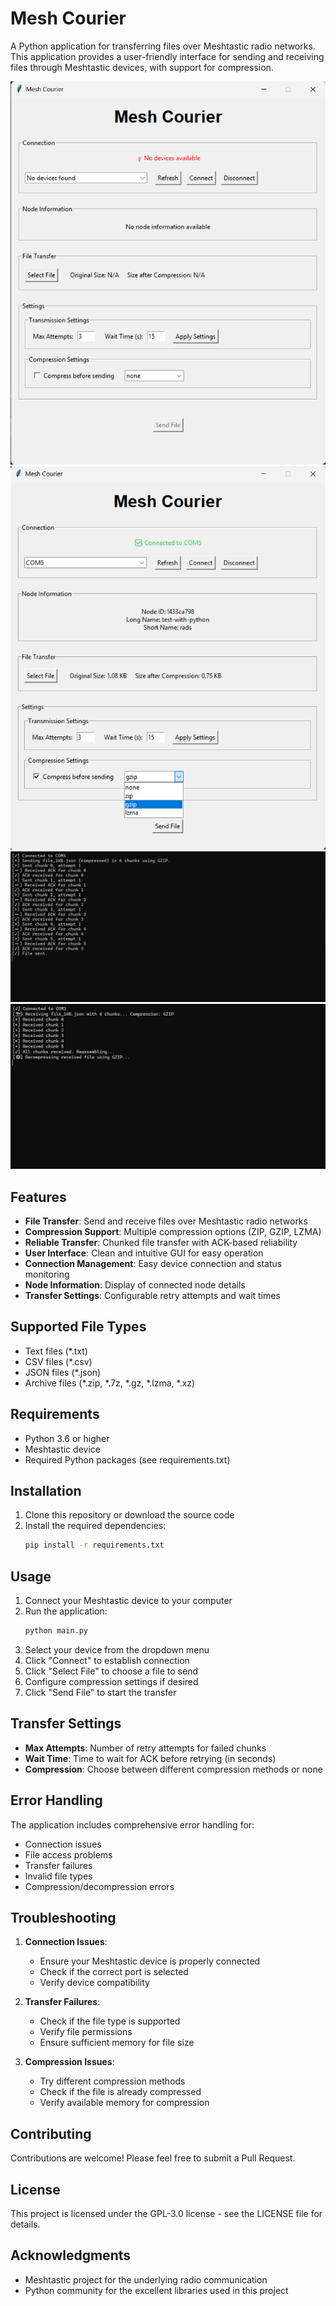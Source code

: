 # Mesh Courier

A Python application for transferring files over Meshtastic radio networks. This application provides a user-friendly interface for sending and receiving files through Meshtastic devices, with support for compression.

![IMG1](screenshots/img1.png)
![IMG2](screenshots/img3.png)
![IMG3](screenshots/img2.png)
![IMG4](screenshots/img4.png)

## Features

- **File Transfer**: Send and receive files over Meshtastic radio networks
- **Compression Support**: Multiple compression options (ZIP, GZIP, LZMA)
- **Reliable Transfer**: Chunked file transfer with ACK-based reliability
- **User Interface**: Clean and intuitive GUI for easy operation
- **Connection Management**: Easy device connection and status monitoring
- **Node Information**: Display of connected node details
- **Transfer Settings**: Configurable retry attempts and wait times

## Supported File Types

- Text files (*.txt)
- CSV files (*.csv)
- JSON files (*.json)
- Archive files (*.zip, *.7z, *.gz, *.lzma, *.xz)

## Requirements

- Python 3.6 or higher
- Meshtastic device
- Required Python packages (see requirements.txt)

## Installation

1. Clone this repository or download the source code
2. Install the required dependencies:
   ```bash
   pip install -r requirements.txt
   ```

## Usage

1. Connect your Meshtastic device to your computer
2. Run the application:
   ```bash
   python main.py
   ```
3. Select your device from the dropdown menu
4. Click "Connect" to establish connection
5. Click "Select File" to choose a file to send
6. Configure compression settings if desired
7. Click "Send File" to start the transfer

## Transfer Settings

- **Max Attempts**: Number of retry attempts for failed chunks
- **Wait Time**: Time to wait for ACK before retrying (in seconds)
- **Compression**: Choose between different compression methods or none

## Error Handling

The application includes comprehensive error handling for:
- Connection issues
- File access problems
- Transfer failures
- Invalid file types
- Compression/decompression errors

## Troubleshooting

1. **Connection Issues**:
   - Ensure your Meshtastic device is properly connected
   - Check if the correct port is selected
   - Verify device compatibility

2. **Transfer Failures**:
   - Check if the file type is supported
   - Verify file permissions
   - Ensure sufficient memory for file size

3. **Compression Issues**:
   - Try different compression methods
   - Check if the file is already compressed
   - Verify available memory for compression

## Contributing

Contributions are welcome! Please feel free to submit a Pull Request.

## License

This project is licensed under the GPL-3.0 license - see the LICENSE file for details.

## Acknowledgments

- Meshtastic project for the underlying radio communication
- Python community for the excellent libraries used in this project 
